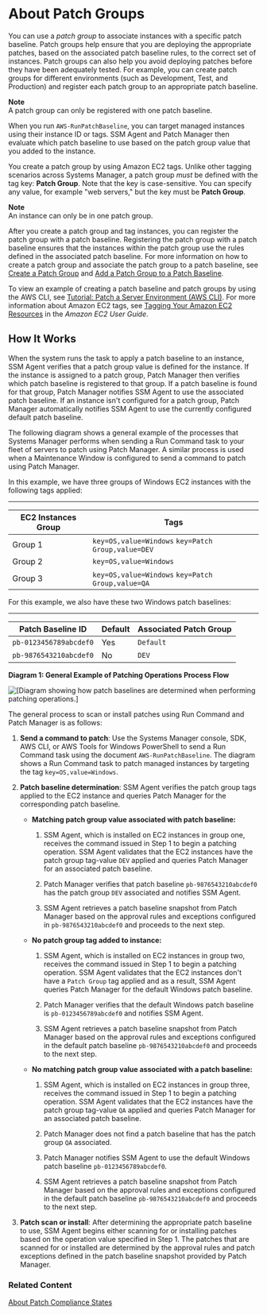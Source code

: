 # About Patch Groups<a name="sysman-patch-patchgroups"></a>

You can use a *patch group* to associate instances with a specific patch baseline\. Patch groups help ensure that you are deploying the appropriate patches, based on the associated patch baseline rules, to the correct set of instances\. Patch groups can also help you avoid deploying patches before they have been adequately tested\. For example, you can create patch groups for different environments \(such as Development, Test, and Production\) and register each patch group to an appropriate patch baseline\. 

**Note**  
A patch group can only be registered with one patch baseline\.

When you run `AWS-RunPatchBaseline`, you can target managed instances using their instance ID or tags\. SSM Agent and Patch Manager then evaluate which patch baseline to use based on the patch group value that you added to the instance\.

You create a patch group by using Amazon EC2 tags\. Unlike other tagging scenarios across Systems Manager, a patch group *must* be defined with the tag key: **Patch Group**\. Note that the key is case\-sensitive\. You can specify any value, for example "web servers," but the key must be **Patch Group**\.

**Note**  
An instance can only be in one patch group\.

After you create a patch group and tag instances, you can register the patch group with a patch baseline\. Registering the patch group with a patch baseline ensures that the instances within the patch group use the rules defined in the associated patch baseline\. For more information on how to create a patch group and associate the patch group to a patch baseline, see [Create a Patch Group](sysman-patch-group-tagging.md) and [Add a Patch Group to a Patch Baseline](sysman-patch-group-patchbaseline.md)\.

To view an example of creating a patch baseline and patch groups by using the AWS CLI, see [Tutorial: Patch a Server Environment \(AWS CLI\)](sysman-patch-cliwalk.md)\. For more information about Amazon EC2 tags, see [Tagging Your Amazon EC2 Resources](https://docs.aws.amazon.com/AWSEC2/latest/UserGuide/Using_Tags.html) in the *Amazon EC2 User Guide*\.

## How It Works<a name="how-it-works-patch-groups"></a>

When the system runs the task to apply a patch baseline to an instance, SSM Agent verifies that a patch group value is defined for the instance\. If the instance is assigned to a patch group, Patch Manager then verifies which patch baseline is registered to that group\. If a patch baseline is found for that group, Patch Manager notifies SSM Agent to use the associated patch baseline\. If an instance isn't configured for a patch group, Patch Manager automatically notifies SSM Agent to use the currently configured default patch baseline\.

The following diagram shows a general example of the processes that Systems Manager performs when sending a Run Command task to your fleet of servers to patch using Patch Manager\. A similar process is used when a Maintenance Window is configured to send a command to patch using Patch Manager\.

In this example, we have three groups of Windows EC2 instances with the following tags applied:


****  

| EC2 Instances Group | Tags | 
| --- | --- | 
|  Group 1  |  `key=OS,value=Windows` `key=Patch Group,value=DEV`  | 
|  Group 2  |  `key=OS,value=Windows`  | 
|  Group 3  |  `key=OS,value=Windows` `key=Patch Group,value=QA`  | 

For this example, we also have these two Windows patch baselines:


****  

| Patch Baseline ID | Default | Associated Patch Group | 
| --- | --- | --- | 
|  `pb-0123456789abcdef0`  |  Yes  |  `Default`  | 
|  `pb-9876543210abcdef0`  |  No  |  `DEV`  | 

**Diagram 1: General Example of Patching Operations Process Flow**

![\[Diagram showing how patch baselines are determined when performing patching operations.\]](http://docs.aws.amazon.com/systems-manager/latest/userguide/images/patch-groups-how-it-works.png)

The general process to scan or install patches using Run Command and Patch Manager is as follows:

1. **Send a command to patch**: Use the Systems Manager console, SDK, AWS CLI, or AWS Tools for Windows PowerShell to send a Run Command task using the document `AWS-RunPatchBaseline`\. The diagram shows a Run Command task to patch managed instances by targeting the tag `key=OS,value=Windows`\.

1. **Patch baseline determination**: SSM Agent verifies the patch group tags applied to the EC2 instance and queries Patch Manager for the corresponding patch baseline\.
   + **Matching patch group value associated with patch baseline:**

     1. SSM Agent, which is installed on EC2 instances in group one, receives the command issued in Step 1 to begin a patching operation\. SSM Agent validates that the EC2 instances have the patch group tag\-value `DEV` applied and queries Patch Manager for an associated patch baseline\.

     1. Patch Manager verifies that patch baseline `pb-9876543210abcdef0` has the patch group `DEV` associated and notifies SSM Agent\.

     1. SSM Agent retrieves a patch baseline snapshot from Patch Manager based on the approval rules and exceptions configured in `pb-9876543210abcdef0` and proceeds to the next step\.
   + **No patch group tag added to instance:**

     1. SSM Agent, which is installed on EC2 instances in group two, receives the command issued in Step 1 to begin a patching operation\. SSM Agent validates that the EC2 instances don't have a `Patch Group` tag applied and as a result, SSM Agent queries Patch Manager for the default Windows patch baseline\.

     1. Patch Manager verifies that the default Windows patch baseline is `pb-0123456789abcdef0` and notifies SSM Agent\.

     1. SSM Agent retrieves a patch baseline snapshot from Patch Manager based on the approval rules and exceptions configured in the default patch baseline `pb-9876543210abcdef0` and proceeds to the next step\.
   + **No matching patch group value associated with a patch baseline:**

     1. SSM Agent, which is installed on EC2 instances in group three, receives the command issued in Step 1 to begin a patching operation\. SSM Agent validates that the EC2 instances have the patch group tag\-value `QA` applied and queries Patch Manager for an associated patch baseline\.

     1. Patch Manager does not find a patch baseline that has the patch group `QA` associated\.

     1. Patch Manager notifies SSM Agent to use the default Windows patch baseline `pb-0123456789abcdef0`\.

     1. SSM Agent retrieves a patch baseline snapshot from Patch Manager based on the approval rules and exceptions configured in the default patch baseline `pb-9876543210abcdef0` and proceeds to the next step\.

1. **Patch scan or install**: After determining the appropriate patch baseline to use, SSM Agent begins either scanning for or installing patches based on the operation value specified in Step 1\. The patches that are scanned for or installed are determined by the approval rules and patch exceptions defined in the patch baseline snapshot provided by Patch Manager\.

### Related Content<a name="sysman-patch-patchgroups-related"></a>

[About Patch Compliance States](about-patch-compliance-states.md)